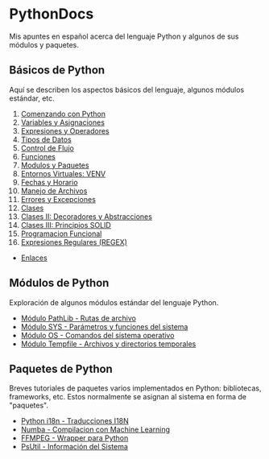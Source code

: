 # PythonDocs

Mis apuntes en español acerca del lenguaje Python y algunos de sus módulos y paquetes.


## Básicos de Python

Aquí se describen los aspectos básicos del lenguaje, algunos módulos estándar, etc.


1. [Comenzando con Python](contenido/1-comenzando.md#comenzando-con-python)
2. [Variables y Asignaciones](contenido/2-variables_asignaciones.md#variables-y-asignaciones)
3. [Expresiones y Operadores](contenido/3-expresiones_operadores.md#expresiones-y-operadores)
4. [Tipos de Datos](contenido/4-tipos_datos.md#tipos-de-datos)
5. [Control de Flujo](contenido/5-control_flujo.md#control-flujo)
6. [Funciones](contenido/6-funciones.md#funciones)
7. [Modulos y Paquetes](contenido/7-modulos-paquetes.md#módulos-y-paquetes)
8. [Entornos Virtuales: VENV](contenido/8-entorno_virtual.md#entorno-virtual-módulo-venv)
9. [Fechas y Horario](contenido/9-fechas.md#fechas-y-horario)
10. [Manejo de Archivos](contenido/10-manejo_archivos.md#manejo-de-archivos)
11. [Errores y Excepciones](contenido/11-excepciones.md#errores-y-excepciones)
12. [Clases](contenido/12-clases.md#clases)
13. [Clases II: Decoradores y Abstracciones](contenido/13-decoradores_abstracciones.md)
14. [Clases III: Principios SOLID](contenido/14-SOLID.md)
15. [Programacion Funcional](contenido/15-programacion_funcional.md#programacion-funcional)
16. [Expresiones Regulares (REGEX)](contenido/16-regex.md#expresiones-regulares-regex)

- [Enlaces](contenido/enlaces.md)


## Módulos de Python

Exploración de algunos módulos estándar del lenguaje Python.

- [Módulo PathLib - Rutas de archivo](modulos/pathlib.md#pathlib)
- [Módulo SYS - Parámetros y funciones del sistema](modulos/sys.md#sys)
- [Módulo OS - Comandos del sistema operativo](modulos/os.md)
- [Módulo Tempfile - Archivos y directorios temporales](modulos/tempfile.md)


## Paquetes de Python

Breves tutoriales de paquetes varios implementados en Python: bibliotecas, frameworks, etc. Estos normalmente se asignan al sistema en forma de "paquetes".

- [Python i18n - Traducciones I18N](paquetes/python-i18n.md)
- [Numba - Compilacion con Machine Learning](paquetes/numba.md)
- [FFMPEG - Wrapper para Python](paquetes/ffmpeg.md)
- [PsUtil - Información del Sistema](paquetes/psutil.md)




